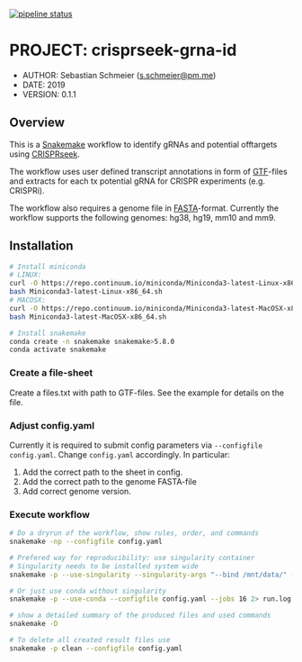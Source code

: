 [![pipeline status](https://gitlab.com/schmeierlab/workflows/crisprseek-grna-id/badges/master/pipeline.svg)](https://gitlab.com/schmeierlab/workflows/crisprseek-grna-id/commits/master)

# PROJECT: crisprseek-grna-id

- AUTHOR: Sebastian Schmeier (s.schmeier@pm.me)
- DATE: 2019 
- VERSION: 0.1.1

## Overview

This is a [Snakemake](https://snakemake.readthedocs.io/en/stable/index.html) workflow to identify gRNAs and potential offtargets using [CRISPRseek](https://www.bioconductor.org/packages/release/bioc/html/CRISPRseek.html).

The workflow uses user defined transcript annotations in form of [GTF](https://genome.ucsc.edu/FAQ/FAQformat.html#format4)-files and extracts for each tx potential gRNA for CRISPR experiments (e.g. CRISPRi).

The workflow also requires a genome file in [FASTA](http://genetics.bwh.harvard.edu/pph/FASTA.html)-format. Currently the workflow supports the following genomes: hg38, hg19, mm10 and mm9.


## Installation


```bash
# Install miniconda
# LINUX:
curl -O https://repo.continuum.io/miniconda/Miniconda3-latest-Linux-x86_64.sh
bash Miniconda3-latest-Linux-x86_64.sh
# MACOSX:
curl -O https://repo.continuum.io/miniconda/Miniconda3-latest-MacOSX-x86_64.sh
bash Miniconda3-latest-MacOSX-x86_64.sh

# Install snakemake
conda create -n snakemake snakemake>5.8.0
conda activate snakemake
```

### Create a file-sheet

Create a files.txt with path to GTF-files. 
See the example for details on the file.

### Adjust config.yaml

Currently it is required to submit config parameters via `--configfile config.yaml`.
Change `config.yaml` accordingly. In particular:

1. Add the correct path to the sheet in config.
2. Add the correct path to the genome FASTA-file 
3. Add correct genome version. 

### Execute workflow

```bash
# Do a dryrun of the workflow, show rules, order, and commands
snakemake -np --configfile config.yaml

# Prefered way for reproducibility: use singularity container
# Singularity needs to be installed system wide
snakemake -p --use-singularity --singularity-args "--bind /mnt/data/" --configfile config.yaml --jobs 16 2> run.log

# Or just use conda without singularity
snakemake -p --use-conda --configfile config.yaml --jobs 16 2> run.log

# show a detailed summary of the produced files and used commands
snakemake -D

# To delete all created result files use
snakemake -p clean --configfile config.yaml
```
